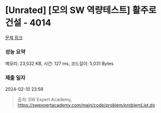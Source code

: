 # [Unrated] [모의 SW 역량테스트] 활주로 건설 - 4014 

[문제 링크](https://swexpertacademy.com/main/code/problem/problemDetail.do?contestProbId=AWIeW7FakkUDFAVH) 

### 성능 요약

메모리: 23,532 KB, 시간: 127 ms, 코드길이: 5,031 Bytes

### 제출 일자

2024-02-10 23:59



> 출처: SW Expert Academy, https://swexpertacademy.com/main/code/problem/problemList.do